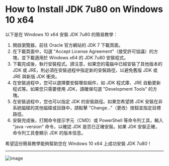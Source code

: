 # How to Install JDK 7u80 on Windows 10 x64

以下是在 Windows 10 x64 安裝 JDK 7u80 的簡易教學：

1. 開啟瀏覽器，前往 Oracle 官方網站的 JDK 7 下載頁面。
2. 在下載頁面中，勾選 "Accept License Agreement"（接受許可協議）的方塊，並下載適用於 Windows x64 的 JDK 7u80 安裝程式。
3. 下載完成後，執行安裝程式。請注意，如果您的電腦中已經安裝了其他版本的 JDK 或 JRE，則必須在安裝過程中指定新的安裝路徑，以避免舊版 JDK 或 JRE 與新版 JDK 衝突。
4. 在安裝過程中，您可以選擇要安裝哪些組件，如 JDK 程式庫、JRE 自動更新程式等。如果您只需要使用 JDK，請確保勾選 "Development Tools" 的方塊。
5. 在安裝過程中，您也可以指定 JDK 的安裝路徑。如果您希望將 JDK 安裝在非系統磁碟的其他磁碟或目錄中，請點擊 "Change..."（更改）按鈕並指定目標路徑。
6. 安裝完成後，打開命令提示字元（CMD）或 PowerShell 等命令列工具，輸入 "java -version" 命令，以確認 JDK 是否已正確安裝。如果 JDK 安裝正確，命令列工具會顯示 JDK 的版本信息。

希望這份簡易教學能夠幫助您在 Windows 10 x64 上成功安裝 JDK 7u80！

---

![image](https://user-images.githubusercontent.com/16118028/233516193-3e6b10ac-c174-4f57-80aa-2037d768aa31.png)
